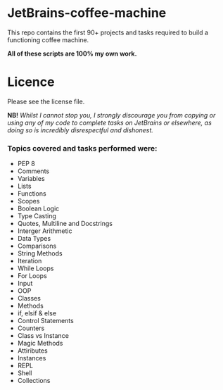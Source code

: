 # JetBrains-coffee-machine

This repo contains the first 90+ projects and tasks required to build a functioning coffee machine.

**All of these scripts are 100% my own work.**

# Licence
Please see the license file.

**NB!** *Whilst I cannot stop you, I strongly discourage you from copying or using any of my code to complete tasks on JetBrains or elsewhere, as doing so is incredibly disrespectful and dishonest.*

### Topics covered and tasks performed were:

* PEP 8
* Comments
* Variables
* Lists
* Functions
* Scopes
* Boolean Logic
* Type Casting
* Quotes, Multiline and Docstrings
* Interger Arithmetic
* Data Types
* Comparisons
* String Methods
* Iteration
* While Loops
* For Loops
* Input
* OOP
* Classes
* Methods
* if, elsif & else
* Control Statements
* Counters
* Class vs Instance
* Magic Methods
* Attiributes
* Instances
* REPL
* Shell
* Collections
